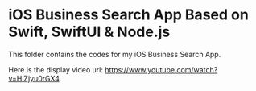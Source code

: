 # iOS Business Search App Based on Swift, SwiftUI & Node.js

This folder contains the codes for my iOS Business Search App.

Here is the display video url: https://www.youtube.com/watch?v=HlZjyu0rGX4.
